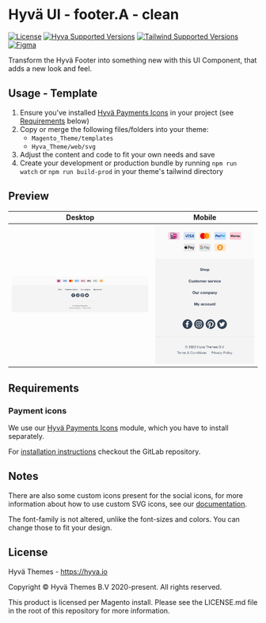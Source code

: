 # Hyvä UI - footer.A - clean

[![License]](../../../LICENSE.md)
[![Hyva Supported Versions]](https://docs.hyva.io/hyva-ui-library/getting-started.html)
[![Tailwind Supported Versions]](https://tailwindcss.com/)
[![Figma]](https://www.figma.com/@hyva)

Transform the Hyvä Footer into something new with this UI Component, that adds a new look and feel.

## Usage - Template

1. Ensure you've installed [Hyvä Payments Icons] in your project (see [Requirements](#requirements) below)
2. Copy or merge the following files/folders into your theme:
   * `Magento_Theme/templates`
   * `Hyva_Theme/web/svg`
3. Adjust the content and code to fit your own needs and save
4. Create your development or production bundle by running `npm run watch` or `npm run build-prod` in your
   theme's tailwind directory

## Preview

| Desktop      | Mobile       |
| ------------ | ------------ |
| ![preview-1] | ![preview-2] |

[preview-1]: ./media/A-clean.jpg "Preview of Footer"
[preview-2]: ./media/A-clean-mobile.jpg "Preview of Footer on Mobile view"

## Requirements

### Payment icons

We use our [Hyvä Payments Icons] module, which you have to install separately.

For [installation instructions](https://gitlab.hyva.io/hyva-themes/magento2-payment-icons/) checkout the GitLab repository.

## Notes

There are also some custom icons present for the social icons,
for more information about how to use custom SVG icons,
see our [documentation](https://docs.hyva.io/hyva-themes/writing-code/working-with-view-models/svgicons.html).

The font-family is not altered, unlike the font-sizes and colors. You can change those to fit your design.

## License

Hyvä Themes - https://hyva.io

Copyright © Hyvä Themes B.V 2020-present. All rights reserved.

This product is licensed per Magento install. Please see the LICENSE.md file in the root of this repository for more
information.

[License]: https://img.shields.io/badge/License-004d32?style=for-the-badge "Link to Hyvä License"
[Figma]: https://img.shields.io/badge/Figma-gray?style=for-the-badge&logo=Figma "Link to Figma"
[Hyvä Payments Icons]: https://gitlab.hyva.io/hyva-themes/magento2-payment-icons/

[Hyva Supported Versions]: https://img.shields.io/badge/Hyv%C3%A4-1.2,_1.3-0A23B9?style=for-the-badge&labelColor=0A144B "Hyvä Supported Versions"
[Tailwind Supported Versions]: https://img.shields.io/badge/Tailwind-3-06B6D4?style=for-the-badge&logo=TailwindCSS "Tailwind Supported Versions"
